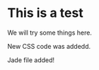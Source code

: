 This is a test
==============

We will try some things here.

New CSS code was addedd.

Jade file added!
